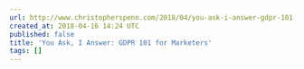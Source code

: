 ```yaml
---
url: http://www.christopherspenn.com/2018/04/you-ask-i-answer-gdpr-101-for-marketers/
created_at: 2018-04-16 14:24 UTC
published: false
title: 'You Ask, I Answer: GDPR 101 for Marketers'
tags: []
---
```



